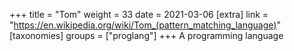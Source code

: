 +++
title = "Tom"
weight = 33
date = 2021-03-06
[extra]
link = "https://en.wikipedia.org/wiki/Tom_(pattern_matching_language)"
[taxonomies]
groups = ["proglang"]
+++
A programming language

